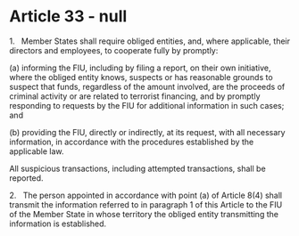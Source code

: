 # Article 33 - null


1.   Member States shall require obliged entities, and, where applicable, their directors and employees, to cooperate fully by promptly:

(a) informing the FIU, including by filing a report, on their own initiative, where the obliged entity knows, suspects or has reasonable grounds to suspect that funds, regardless of the amount involved, are the proceeds of criminal activity or are related to terrorist financing, and by promptly responding to requests by the FIU for additional information in such cases; and

(b) providing the FIU, directly or indirectly, at its request, with all necessary information, in accordance with the procedures established by the applicable law.

All suspicious transactions, including attempted transactions, shall be reported.

2.   The person appointed in accordance with point (a) of Article 8(4) shall transmit the information referred to in paragraph 1 of this Article to the FIU of the Member State in whose territory the obliged entity transmitting the information is established.

